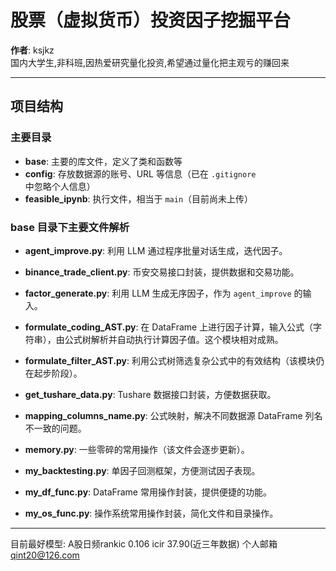 
# 股票（虚拟货币）投资因子挖掘平台

**作者**: ksjkz  
国内大学生,非科班,因热爱研究量化投资,希望通过量化把主观亏的赚回来

---

## 项目结构

### 主要目录

- **base**: 主要的库文件，定义了类和函数等
- **config**: 存放数据源的账号、URL 等信息（已在 `.gitignore` 中忽略个人信息）
- **feasible_ipynb**: 执行文件，相当于 `main`（目前尚未上传）

### base 目录下主要文件解析

- **agent_improve.py**: 利用 LLM 通过程序批量对话生成，迭代因子。
  
- **binance_trade_client.py**: 币安交易接口封装，提供数据和交易功能。
  
- **factor_generate.py**: 利用 LLM 生成无序因子，作为 `agent_improve` 的输入。
  
- **formulate_coding_AST.py**: 在 DataFrame 上进行因子计算，输入公式（字符串），由公式树解析并自动执行计算因子值。这个模块相对成熟。
  
- **formulate_filter_AST.py**: 利用公式树筛选复杂公式中的有效结构（该模块仍在起步阶段）。
  
- **get_tushare_data.py**: Tushare 数据接口封装，方便数据获取。
  
- **mapping_columns_name.py**: 公式映射，解决不同数据源 DataFrame 列名不一致的问题。
  
- **memory.py**: 一些零碎的常用操作（该文件会逐步更新）。
  
- **my_backtesting.py**: 单因子回测框架，方便测试因子表现。
  
- **my_df_func.py**: DataFrame 常用操作封装，提供便捷的功能。
  
- **my_os_func.py**: 操作系统常用操作封装，简化文件和目录操作。

---
目前最好模型: A股日频rankic 0.106  icir 37.90(近三年数据)
个人邮箱 qint20@126.com



